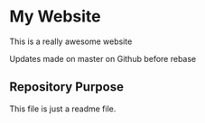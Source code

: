 # My Website

This is a really awesome website

Updates made  on master on Github before rebase
## Repository Purpose

This file is just a readme file.
